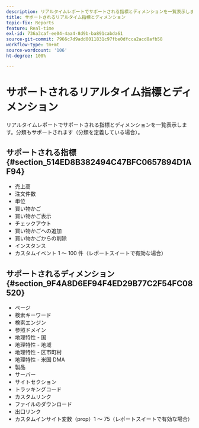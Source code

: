 ```yaml
---
description: リアルタイムレポートでサポートされる指標とディメンションを一覧表示します。分類もサポートされます（分類を定義している場合）。
title: サポートされるリアルタイム指標とディメンション
topic-fix: Reports
feature: Real-time
exl-id: 736a3caf-ee04-4aa4-8d9b-ba891cabda61
source-git-commit: 7966c7d9add0011831c97fbe0dfcca2acd8afb58
workflow-type: tm+mt
source-wordcount: '106'
ht-degree: 100%

---
```


# サポートされるリアルタイム指標とディメンション

リアルタイムレポートでサポートされる指標とディメンションを一覧表示します。分類もサポートされます（分類を定義している場合）。

## サポートされる指標 {#section_514ED8B382494C47BFC0657894D1AF94}

* 売上高
* 注文件数
* 単位
* 買い物かご
* 買い物かご表示
* チェックアウト
* 買い物かごへの追加
* 買い物かごからの削除
* インスタンス
* カスタムイベント 1 ～ 100 件（レポートスイートで有効な場合）

## サポートされるディメンション {#section_9F4A8D6EF94F4ED29B77C2F54FC08520}

* ページ
* 検索キーワード
* 検索エンジン
* 参照ドメイン
* 地理特性 - 国
* 地理特性 - 地域
* 地理特性 - 区市町村
* 地理特性 - 米国 DMA
* 製品     
* サーバー
* サイトセクション
* トラッキングコード
* カスタムリンク
* ファイルのダウンロード
* 出口リンク
* カスタムインサイト変数（prop）1 ～ 75（レポートスイートで有効な場合）
